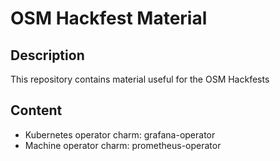 
# OSM Hackfest Material

## Description

This repository contains material useful for the OSM Hackfests

## Content

- Kubernetes operator charm: grafana-operator
- Machine operator charm: prometheus-operator

